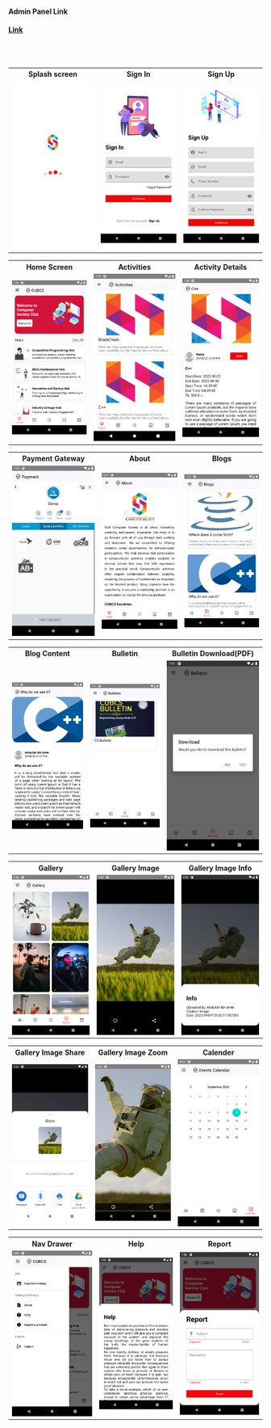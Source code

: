<h4>Admin Panel Link</h4>
<h4><a href="https://github.com/abdullahibnamin/CUBCS_Admin" target="_blank">Link</a></h4>
<br><br>

<!---<style>
    table,
    th,
    td {
        border: 1px solid black;
        border-collapse: collapse;
    }

    th {
        font-size: 18px;
        padding: 10px;
    }

    img {
        width: 240px;
        height: 480px;
        padding: 15px;
    }
</style>--->

<table style="text-align: center;">
<tr>
        <th>Splash screen</th>
        <th>Sign In</th>
        <th>Sign Up</th>
</tr>
<tr>
        <td><img src="/sample_images/splashScreen.png"></td>
        <td><img src="/sample_images/signin.png"></td>
        <td><img src="/sample_images/signup.png"></td>
</tr>
</table>


<table>
<tr>
        <th>Home Screen</th>
        <th>Activities</th>
        <th>Activity Details</th>

</tr>
<tr>
        <td><img src="/sample_images/homeScreen.png"></td>
        <td><img src="/sample_images/activities.png"></td>
        <td><img src="/sample_images/activityDetails.png"></td>
</tr>
</table>


<table>
<tr>
        <th>Payment Gateway</th>
        <th>About</th>
        <th>Blogs</th>

</tr>

<tr>
        <td><img src="/sample_images/paymentGateway.png"></td>
        <td><img src="/sample_images/clubAbout.png"></td>
        <td><img src="/sample_images/blogs.png"></td>

</tr>
</table>


<table>
<tr>
        <th>Blog Content</th>
        <th>Bulletin</th>
        <th>Bulletin Download(PDF)</th>

</tr>

<tr>
        <td><img src="/sample_images/blogContent.png"></td>
        <td><img src="/sample_images/bulletin.png"></td>
        <td><img src="/sample_images/bulletinDownload.png"></td>
</tr>
</table>


<table>
<tr>
        <th>Gallery</th>
        <th>Gallery Image</th>
        <th>Gallery Image Info</th>

</tr>

<tr>
        <td><img src="/sample_images/gallery.png"></td>
        <td><img src="/sample_images/galleryImage.png"></td>
        <td><img src="/sample_images/imageDetails.png"></td>
</tr>
</table>


<table>
<tr>
        <th>Gallery Image Share</th>
        <th>Gallery Image Zoom</th>
        <th>Calender</th>
</tr>

<tr>
        <td><img src="/sample_images/imageShare.png"></td>
        <td><img src="/sample_images/imageZoom.png"></td>
        <td><img src="/sample_images/calender.png"></td>
</tr>
</table>


<table>
<tr>
        <th>Nav Drawer</th>
        <th>Help</th>
        <th>Report</th>
</tr>

<tr>
        <td><img src="/sample_images/navDrawer.png"></td>
        <td><img src="/sample_images/help.png"></td>
        <td><img src="/sample_images/report.png"></td>
</tr>
</table>
